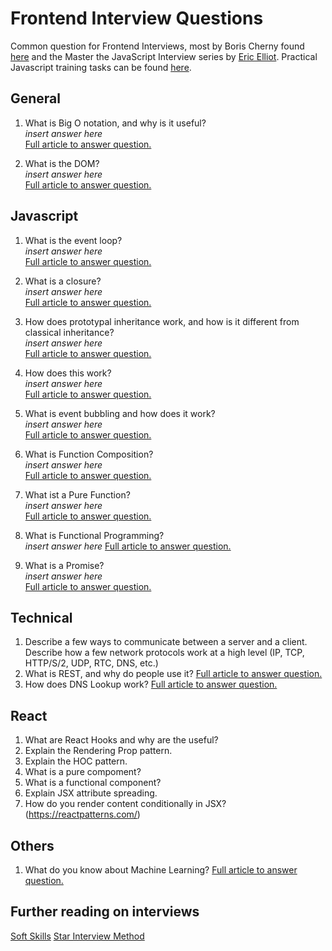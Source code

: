 # Frontend Interview Questions

Common question for Frontend Interviews, most by Boris Cherny found [here](https://performancejs.com/post/hde6d32/The-Best-Frontend-JavaScript-Interview-Questions-(Written-by-a-Frontend-Engineer)) and the Master the JavaScript Interview series by [Eric Elliot](https://medium.com/@_ericelliott).
Practical Javascript training tasks can be found [here](https://github.com/anszu/javascript-training).

## General

1. What is Big O notation, and why is it useful?  
_insert answer here_  
[Full article to answer question.](https://rob-bell.net/2009/06/a-beginners-guide-to-big-o-notation/)

2. What is the DOM?  
_insert answer here_     
[Full article to answer question.](https://bitsofco.de/what-exactly-is-the-dom/)

## Javascript

1. What is the event loop?  
_insert answer here_   
[Full article to answer question.](https://flaviocopes.com/javascript-event-loop/)

2. What is a closure?  
_insert answer here_   
[Full article to answer question.](https://medium.com/javascript-scene/master-the-javascript-interview-what-is-a-closure-b2f0d2152b36)

3. How does prototypal inheritance work, and how is it different from classical inheritance?  
_insert answer here_  
[Full article to answer question.](https://medium.com/javascript-scene/master-the-javascript-interview-what-s-the-difference-between-class-prototypal-inheritance-e4cd0a7562e9)

4. How does this work?  
_insert answer here_   
[Full article to answer question.](https://medium.com/quick-code/understanding-the-this-keyword-in-javascript-cb76d4c7c5e8)

5. What is event bubbling and how does it work?  
_insert answer here_   
[Full article to answer question.](https://javascript.info/bubbling-and-capturing)

6. What is Function Composition?  
_insert answer here_  
[Full article to answer question.](https://medium.com/javascript-scene/master-the-javascript-interview-what-is-function-composition-20dfb109a1a0)

7. What ist a Pure Function?  
_insert answer here_  
[Full article to answer question.](https://medium.com/javascript-scene/master-the-javascript-interview-what-is-a-pure-function-d1c076bec976)

8. What is Functional Programming?  
_insert answer here_ 
[Full article to answer question.](https://medium.com/javascript-scene/master-the-javascript-interview-what-is-functional-programming-7f218c68b3a0)

9. What is a Promise?  
_insert answer here_  
[Full article to answer question.](https://medium.com/javascript-scene/master-the-javascript-interview-what-is-a-promise-27fc71e77261)

## Technical

1. Describe a few ways to communicate between a server and a client. Describe how a few network protocols work at a high level (IP, TCP, HTTP/S/2, UDP, RTC, DNS, etc.)
2. What is REST, and why do people use it?
[Full article to answer question.](https://www.codecademy.com/articles/what-is-rest)
3. How does DNS Lookup work?
[Full article to answer question.](https://royal.pingdom.com/a-visual-explanation-of-how-dns-lookups-work/)

## React

1. What are React Hooks and why are the useful?
2. Explain the Rendering Prop pattern.
3. Explain the HOC pattern.
4. What is a pure compoment?
5. What is a functional component?
6. Explain JSX attribute spreading.
7. How do you render content conditionally in JSX?
(https://reactpatterns.com/)

## Others

1. What do you know about Machine Learning?
[Full article to answer question.](https://towardsdatascience.com/machine-learning-an-introduction-23b84d51e6d0)

## Further reading on interviews

[Soft Skills](https://medium.com/javascript-scene/master-the-javascript-interview-soft-skills-a8a5fb02c466) 
[Star Interview Method](https://www.themuse.com/advice/star-interview-method)

